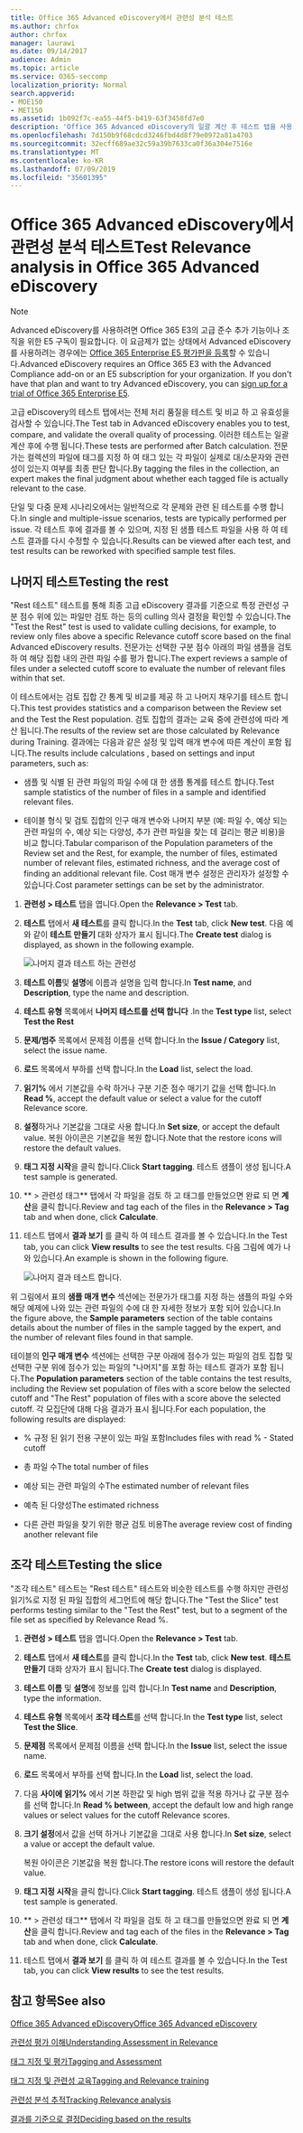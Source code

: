 ```yaml
---
title: Office 365 Advanced eDiscovery에서 관련성 분석 테스트
ms.author: chrfox
author: chrfox
manager: laurawi
ms.date: 09/14/2017
audience: Admin
ms.topic: article
ms.service: O365-seccomp
localization_priority: Normal
search.appverid:
- MOE150
- MET150
ms.assetid: 1b092f7c-ea55-44f5-b419-63f3458fd7e0
description: 'Office 365 Advanced eDiscovery의 일괄 계산 후 테스트 탭을 사용 하 여 전체 처리 품질을 테스트 및 비교 하 고 유효성 검사를 수행 하는 방법에 대해 알아봅니다.  '
ms.openlocfilehash: 7d150b9f68cdcd3246fbd4d8f79e0972a81a4703
ms.sourcegitcommit: 32ecff689ae32c59a39b7633ca0f36a304e7516e
ms.translationtype: MT
ms.contentlocale: ko-KR
ms.lasthandoff: 07/09/2019
ms.locfileid: "35601395"
---
```

# <a name="test-relevance-analysis-in-office-365-advanced-ediscovery"></a><span data-ttu-id="d093b-103">Office 365 Advanced eDiscovery에서 관련성 분석 테스트</span><span class="sxs-lookup"><span data-stu-id="d093b-103">Test Relevance analysis in Office 365 Advanced eDiscovery</span></span>

> [!NOTE]
> <span data-ttu-id="d093b-p101">Advanced eDiscovery를 사용하려면 Office 365 E3의 고급 준수 추가 기능이나 조직을 위한 E5 구독이 필요합니다. 이 요금제가 없는 상태에서 Advanced eDiscovery를 사용하려는 경우에는 [Office 365 Enterprise E5 평가판을 등록](https://go.microsoft.com/fwlink/p/?LinkID=698279)할 수 있습니다.</span><span class="sxs-lookup"><span data-stu-id="d093b-p101">Advanced eDiscovery requires an Office 365 E3 with the Advanced Compliance add-on or an E5 subscription for your organization. If you don't have that plan and want to try Advanced eDiscovery, you can [sign up for a trial of Office 365 Enterprise E5](https://go.microsoft.com/fwlink/p/?LinkID=698279).</span></span> 
  
<span data-ttu-id="d093b-106">고급 eDiscovery의 테스트 탭에서는 전체 처리 품질을 테스트 및 비교 하 고 유효성을 검사할 수 있습니다.</span><span class="sxs-lookup"><span data-stu-id="d093b-106">The Test tab in Advanced eDiscovery enables you to test, compare, and validate the overall quality of processing.</span></span> <span data-ttu-id="d093b-107">이러한 테스트는 일괄 계산 후에 수행 됩니다.</span><span class="sxs-lookup"><span data-stu-id="d093b-107">These tests are performed after Batch calculation.</span></span> <span data-ttu-id="d093b-108">전문가는 컬렉션의 파일에 태그를 지정 하 여 태그 있는 각 파일이 실제로 대/소문자와 관련성이 있는지 여부를 최종 판단 합니다.</span><span class="sxs-lookup"><span data-stu-id="d093b-108">By tagging the files in the collection, an expert makes the final judgment about whether each tagged file is actually relevant to the case.</span></span> 
  
<span data-ttu-id="d093b-109">단일 및 다중 문제 시나리오에서는 일반적으로 각 문제와 관련 된 테스트를 수행 합니다.</span><span class="sxs-lookup"><span data-stu-id="d093b-109">In single and multiple-issue scenarios, tests are typically performed per issue.</span></span> <span data-ttu-id="d093b-110">각 테스트 후에 결과를 볼 수 있으며, 지정 된 샘플 테스트 파일을 사용 하 여 테스트 결과를 다시 수정할 수 있습니다.</span><span class="sxs-lookup"><span data-stu-id="d093b-110">Results can be viewed after each test, and test results can be reworked with specified sample test files.</span></span>
  
## <a name="testing-the-rest"></a><span data-ttu-id="d093b-111">나머지 테스트</span><span class="sxs-lookup"><span data-stu-id="d093b-111">Testing the rest</span></span>

<span data-ttu-id="d093b-112">"Rest 테스트" 테스트를 통해 최종 고급 eDiscovery 결과를 기준으로 특정 관련성 구분 점수 위에 있는 파일만 검토 하는 등의 culling 의사 결정을 확인할 수 있습니다.</span><span class="sxs-lookup"><span data-stu-id="d093b-112">The "Test the Rest" test is used to validate culling decisions, for example, to review only files above a specific Relevance cutoff score based on the final Advanced eDiscovery results.</span></span> <span data-ttu-id="d093b-113">전문가는 선택한 구분 점수 아래의 파일 샘플을 검토 하 여 해당 집합 내의 관련 파일 수를 평가 합니다.</span><span class="sxs-lookup"><span data-stu-id="d093b-113">The expert reviews a sample of files under a selected cutoff score to evaluate the number of relevant files within that set.</span></span>
  
<span data-ttu-id="d093b-114">이 테스트에서는 검토 집합 간 통계 및 비교를 제공 하 고 나머지 채우기를 테스트 합니다.</span><span class="sxs-lookup"><span data-stu-id="d093b-114">This test provides statistics and a comparison between the Review set and the Test the Rest population.</span></span> <span data-ttu-id="d093b-115">검토 집합의 결과는 교육 중에 관련성에 따라 계산 됩니다.</span><span class="sxs-lookup"><span data-stu-id="d093b-115">The results of the review set are those calculated by Relevance during Training.</span></span> <span data-ttu-id="d093b-116">결과에는 다음과 같은 설정 및 입력 매개 변수에 따른 계산이 포함 됩니다.</span><span class="sxs-lookup"><span data-stu-id="d093b-116">The results include calculations , based on settings and input parameters, such as:</span></span>
  
- <span data-ttu-id="d093b-117">샘플 및 식별 된 관련 파일의 파일 수에 대 한 샘플 통계를 테스트 합니다.</span><span class="sxs-lookup"><span data-stu-id="d093b-117">Test sample statistics of the number of files in a sample and identified relevant files.</span></span> 
    
- <span data-ttu-id="d093b-118">테이블 형식 및 검토 집합의 인구 매개 변수와 나머지 부분 (예: 파일 수, 예상 되는 관련 파일의 수, 예상 되는 다양성, 추가 관련 파일을 찾는 데 걸리는 평균 비용)을 비교 합니다.</span><span class="sxs-lookup"><span data-stu-id="d093b-118">Tabular comparison of the Population parameters of the Review set and the Rest, for example, the number of files, estimated number of relevant files, estimated richness, and the average cost of finding an additional relevant file.</span></span> <span data-ttu-id="d093b-119">Cost 매개 변수 설정은 관리자가 설정할 수 있습니다.</span><span class="sxs-lookup"><span data-stu-id="d093b-119">Cost parameter settings can be set by the administrator.</span></span>
    
1. <span data-ttu-id="d093b-120">**관련성 \> 테스트** 탭을 엽니다.</span><span class="sxs-lookup"><span data-stu-id="d093b-120">Open the **Relevance \> Test** tab.</span></span> 
    
2. <span data-ttu-id="d093b-121">**테스트** 탭에서 **새 테스트**를 클릭 합니다.</span><span class="sxs-lookup"><span data-stu-id="d093b-121">In the **Test** tab, click **New test**.</span></span> <span data-ttu-id="d093b-122">다음 예와 같이 **테스트 만들기** 대화 상자가 표시 됩니다.</span><span class="sxs-lookup"><span data-stu-id="d093b-122">The **Create test** dialog is displayed, as shown in the following example.</span></span> 
    
    ![나머지 결과 테스트 하는 관련성](media/46e6898a-f929-4fd0-88d9-6f91d04b6ce2.png)
  
3. <span data-ttu-id="d093b-124">**테스트 이름**및 **설명**에 이름과 설명을 입력 합니다.</span><span class="sxs-lookup"><span data-stu-id="d093b-124">In **Test name**, and **Description**, type the name and description.</span></span>
    
4. <span data-ttu-id="d093b-125">**테스트 유형** 목록에서 **나머지 테스트를 선택 합니다** .</span><span class="sxs-lookup"><span data-stu-id="d093b-125">In the **Test type** list, select **Test the Rest**</span></span>
    
5. <span data-ttu-id="d093b-126">**문제/범주** 목록에서 문제점 이름을 선택 합니다.</span><span class="sxs-lookup"><span data-stu-id="d093b-126">In the **Issue / Category** list, select the issue name.</span></span> 
    
6. <span data-ttu-id="d093b-127">**로드** 목록에서 부하를 선택 합니다.</span><span class="sxs-lookup"><span data-stu-id="d093b-127">In the **Load** list, select the load.</span></span> 
    
7. <span data-ttu-id="d093b-128">**읽기%** 에서 기본값을 수락 하거나 구분 기준 점수 매기기 값을 선택 합니다.</span><span class="sxs-lookup"><span data-stu-id="d093b-128">In **Read %**, accept the default value or select a value for the cutoff Relevance score.</span></span> 
    
8. <span data-ttu-id="d093b-129">**설정**하거나 기본값을 그대로 사용 합니다.</span><span class="sxs-lookup"><span data-stu-id="d093b-129">In **Set size**, or accept the default value.</span></span> <span data-ttu-id="d093b-130">복원 아이콘은 기본값을 복원 합니다.</span><span class="sxs-lookup"><span data-stu-id="d093b-130">Note that the restore icons will restore the default values.</span></span>
    
9. <span data-ttu-id="d093b-131">**태그 지정 시작**을 클릭 합니다.</span><span class="sxs-lookup"><span data-stu-id="d093b-131">Click **Start tagging**.</span></span> <span data-ttu-id="d093b-132">테스트 샘플이 생성 됩니다.</span><span class="sxs-lookup"><span data-stu-id="d093b-132">A test sample is generated.</span></span>
    
10. <span data-ttu-id="d093b-133">\*\* \> 관련성 태그\*\* 탭에서 각 파일을 검토 하 고 태그를 만들었으면 완료 되 면 **계산**을 클릭 합니다.</span><span class="sxs-lookup"><span data-stu-id="d093b-133">Review and tag each of the files in the **Relevance \> Tag** tab and when done, click **Calculate**.</span></span>
    
11. <span data-ttu-id="d093b-134">테스트 탭에서 **결과 보기** 를 클릭 하 여 테스트 결과를 볼 수 있습니다.</span><span class="sxs-lookup"><span data-stu-id="d093b-134">In the Test tab, you can click **View results** to see the test results.</span></span> <span data-ttu-id="d093b-135">다음 그림에 예가 나와 있습니다.</span><span class="sxs-lookup"><span data-stu-id="d093b-135">An example is shown in the following figure.</span></span> 
    
    ![나머지 결과 테스트 합니다.](media/b95744a9-047d-4c29-992d-04fa7e58e58a.png)
  
<span data-ttu-id="d093b-137">위 그림에서 표의 **샘플 매개 변수** 섹션에는 전문가가 태그를 지정 하는 샘플의 파일 수와 해당 예제에 나와 있는 관련 파일의 수에 대 한 자세한 정보가 포함 되어 있습니다.</span><span class="sxs-lookup"><span data-stu-id="d093b-137">In the figure above, the **Sample parameters** section of the table contains details about the number of files in the sample tagged by the expert, and the number of relevant files found in that sample.</span></span> 
  
<span data-ttu-id="d093b-138">테이블의 **인구 매개 변수** 섹션에는 선택한 구분 아래에 점수가 있는 파일의 검토 집합 및 선택한 구분 위에 점수가 있는 파일의 "나머지"를 포함 하는 테스트 결과가 포함 됩니다.</span><span class="sxs-lookup"><span data-stu-id="d093b-138">The **Population parameters** section of the table contains the test results, including the Review set population of files with a score below the selected cutoff and "The Rest" population of files with a score above the selected cutoff.</span></span> <span data-ttu-id="d093b-139">각 모집단에 대해 다음 결과가 표시 됩니다.</span><span class="sxs-lookup"><span data-stu-id="d093b-139">For each population, the following results are displayed:</span></span> 
  
- <span data-ttu-id="d093b-140">% 규정 된 읽기 전용 구분이 있는 파일 포함</span><span class="sxs-lookup"><span data-stu-id="d093b-140">Includes files with read % - Stated cutoff</span></span>
    
- <span data-ttu-id="d093b-141">총 파일 수</span><span class="sxs-lookup"><span data-stu-id="d093b-141">The total number of files</span></span> 
    
- <span data-ttu-id="d093b-142">예상 되는 관련 파일의 수</span><span class="sxs-lookup"><span data-stu-id="d093b-142">The estimated number of relevant files</span></span> 
    
- <span data-ttu-id="d093b-143">예측 된 다양성</span><span class="sxs-lookup"><span data-stu-id="d093b-143">The estimated richness</span></span> 
    
- <span data-ttu-id="d093b-144">다른 관련 파일을 찾기 위한 평균 검토 비용</span><span class="sxs-lookup"><span data-stu-id="d093b-144">The average review cost of finding another relevant file</span></span>
    
## <a name="testing-the-slice"></a><span data-ttu-id="d093b-145">조각 테스트</span><span class="sxs-lookup"><span data-stu-id="d093b-145">Testing the slice</span></span>

<span data-ttu-id="d093b-146">"조각 테스트" 테스트는 "Rest 테스트" 테스트와 비슷한 테스트를 수행 하지만 관련성 읽기%로 지정 된 파일 집합의 세그먼트에 해당 합니다.</span><span class="sxs-lookup"><span data-stu-id="d093b-146">The "Test the Slice" test performs testing similar to the "Test the Rest" test, but to a segment of the file set as specified by Relevance Read %.</span></span>
  
1. <span data-ttu-id="d093b-147">**관련성 \> 테스트** 탭을 엽니다.</span><span class="sxs-lookup"><span data-stu-id="d093b-147">Open the **Relevance \> Test** tab.</span></span> 
    
2. <span data-ttu-id="d093b-148">**테스트** 탭에서 **새 테스트**를 클릭 합니다.</span><span class="sxs-lookup"><span data-stu-id="d093b-148">In the **Test** tab, click **New test**.</span></span> <span data-ttu-id="d093b-149">**테스트 만들기** 대화 상자가 표시 됩니다.</span><span class="sxs-lookup"><span data-stu-id="d093b-149">The **Create test** dialog is displayed.</span></span> 
    
3. <span data-ttu-id="d093b-150">**테스트 이름** 및 **설명**에 정보를 입력 합니다.</span><span class="sxs-lookup"><span data-stu-id="d093b-150">In **Test name** and **Description**, type the information.</span></span>
    
4. <span data-ttu-id="d093b-151">**테스트 유형** 목록에서 **조각 테스트**를 선택 합니다.</span><span class="sxs-lookup"><span data-stu-id="d093b-151">In the **Test type** list, select **Test the Slice**.</span></span>
    
5. <span data-ttu-id="d093b-152">**문제점** 목록에서 문제점 이름을 선택 합니다.</span><span class="sxs-lookup"><span data-stu-id="d093b-152">In the **Issue** list, select the issue name.</span></span> 
    
6. <span data-ttu-id="d093b-153">**로드** 목록에서 부하를 선택 합니다.</span><span class="sxs-lookup"><span data-stu-id="d093b-153">In the **Load** list, select the load.</span></span> 
    
7. <span data-ttu-id="d093b-154">다음 **사이에 읽기%** 에서 기본 하한값 및 high 범위 값을 적용 하거나 값 구분 점수를 선택 합니다.</span><span class="sxs-lookup"><span data-stu-id="d093b-154">In **Read % between**, accept the default low and high range values or select values for the cutoff Relevance scores.</span></span> 
    
8. <span data-ttu-id="d093b-155">**크기 설정**에서 값을 선택 하거나 기본값을 그대로 사용 합니다.</span><span class="sxs-lookup"><span data-stu-id="d093b-155">In **Set size**, select a value or accept the default value.</span></span>
    
    <span data-ttu-id="d093b-156">복원 아이콘은 기본값을 복원 합니다.</span><span class="sxs-lookup"><span data-stu-id="d093b-156">The restore icons will restore the default value.</span></span>
    
9. <span data-ttu-id="d093b-157">**태그 지정 시작**을 클릭 합니다.</span><span class="sxs-lookup"><span data-stu-id="d093b-157">Click **Start tagging**.</span></span> <span data-ttu-id="d093b-158">테스트 샘플이 생성 됩니다.</span><span class="sxs-lookup"><span data-stu-id="d093b-158">A test sample is generated.</span></span>
    
10. <span data-ttu-id="d093b-159">\*\* \> 관련성 태그\*\* 탭에서 각 파일을 검토 하 고 태그를 만들었으면 완료 되 면 **계산**을 클릭 합니다.</span><span class="sxs-lookup"><span data-stu-id="d093b-159">Review and tag each of the files in the **Relevance \> Tag** tab and when done, click **Calculate**.</span></span> 
    
11. <span data-ttu-id="d093b-160">테스트 탭에서 **결과 보기** 를 클릭 하 여 테스트 결과를 볼 수 있습니다.</span><span class="sxs-lookup"><span data-stu-id="d093b-160">In the Test tab, you can click **View results** to see the test results.</span></span> 
    
## <a name="see-also"></a><span data-ttu-id="d093b-161">참고 항목</span><span class="sxs-lookup"><span data-stu-id="d093b-161">See also</span></span>

[<span data-ttu-id="d093b-162">Office 365 Advanced eDiscovery</span><span class="sxs-lookup"><span data-stu-id="d093b-162">Office 365 Advanced eDiscovery</span></span>](office-365-advanced-ediscovery.md)
  
[<span data-ttu-id="d093b-163">관련성 평가 이해</span><span class="sxs-lookup"><span data-stu-id="d093b-163">Understanding Assessment in Relevance</span></span>](assessment-in-relevance-in-advanced-ediscovery.md)
  
[<span data-ttu-id="d093b-164">태그 지정 및 평가</span><span class="sxs-lookup"><span data-stu-id="d093b-164">Tagging and Assessment</span></span>](tagging-and-assessment-in-advanced-ediscovery.md)
  
[<span data-ttu-id="d093b-165">태그 지정 및 관련성 교육</span><span class="sxs-lookup"><span data-stu-id="d093b-165">Tagging and Relevance training</span></span>](tagging-and-relevance-training-in-advanced-ediscovery.md)
  
[<span data-ttu-id="d093b-166">관련성 분석 추적</span><span class="sxs-lookup"><span data-stu-id="d093b-166">Tracking Relevance analysis</span></span>](track-relevance-analysis-in-advanced-ediscovery.md)
  
[<span data-ttu-id="d093b-167">결과를 기준으로 결정</span><span class="sxs-lookup"><span data-stu-id="d093b-167">Deciding based on the results</span></span>](decision-based-on-the-results-in-advanced-ediscovery.md)

